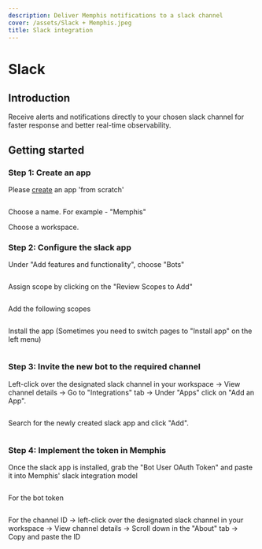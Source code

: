 ```yaml
---
description: Deliver Memphis notifications to a slack channel
cover: /assets/Slack + Memphis.jpeg
title: Slack integration
---
```


# Slack

## Introduction

Receive alerts and notifications directly to your chosen slack channel for faster response and better real-time observability.

## Getting started

### Step 1: Create an app

Please [create](https://api.slack.com/apps/new) an app 'from scratch'

<figure><img src="/assets/Screen Shot 2022-11-23 at 17.09.19.png" alt=""><figcaption></figcaption></figure>

Choose a name. For example - "Memphis"

Choose a workspace.

### Step 2: Configure the slack app

Under "Add features and functionality", choose "Bots"

<figure><img src="/assets/1_DwudexxFOihUUHEvAeJe6A.png" alt=""><figcaption></figcaption></figure>

Assign scope by clicking on the "Review Scopes to Add"

<figure><img src="/assets/image (5) (2).png" alt=""><figcaption></figcaption></figure>

Add the following scopes

<figure><img src="/assets/Screenshot 2022-12-04 at 10.36.39.png" alt=""><figcaption></figcaption></figure>

Install the app (Sometimes you need to switch pages to "Install app" on the left menu)

<figure><img src="/assets/Screen Shot 2022-11-23 at 20.52.34.png" alt=""><figcaption></figcaption></figure>

### Step 3: Invite the new bot to the required channel

Left-click over the designated slack channel in your workspace -> View channel details -> Go to "Integrations" tab -> Under "Apps" click on "Add an App".

<figure><img src="/assets/Screenshot 2023-03-22 at 15.17.59.png" alt=""><figcaption></figcaption></figure>

Search for the newly created slack app and click "Add".

<figure><img src="/assets/Screenshot 2023-03-22 at 14.56.38.png" alt=""><figcaption></figcaption></figure>

### Step 4: Implement the token in Memphis

Once the slack app is installed, grab the "Bot User OAuth Token" and paste it into Memphis' slack integration model

<figure><img src="/assets/Screen Shot 2022-12-04 at 13.25.20.png" alt=""><figcaption></figcaption></figure>

For the bot token

<figure><img src="/assets/Screen Shot 2022-11-23 at 20.55.27.png" alt=""><figcaption></figcaption></figure>

For the channel ID -> left-click over the designated slack channel in your workspace -> View channel details -> Scroll down in the "About" tab -> Copy and paste the ID

<figure><img src="/assets/Screen Shot 2022-11-23 at 21.01.18.png" alt=""><figcaption></figcaption></figure>

###
